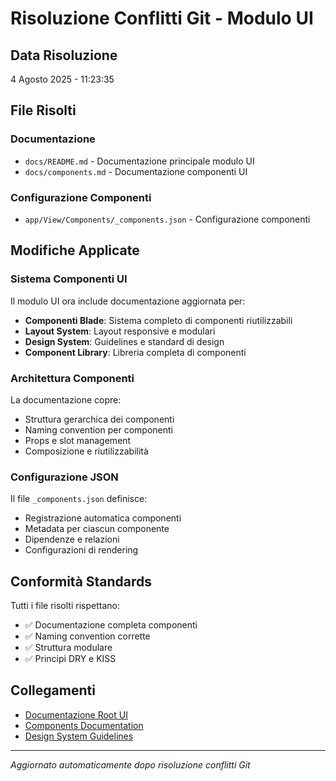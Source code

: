 # Risoluzione Conflitti Git - Modulo UI

## Data Risoluzione
4 Agosto 2025 - 11:23:35

## File Risolti

### Documentazione
- `docs/README.md` - Documentazione principale modulo UI
- `docs/components.md` - Documentazione componenti UI

### Configurazione Componenti
- `app/View/Components/_components.json` - Configurazione componenti

## Modifiche Applicate

### Sistema Componenti UI
Il modulo UI ora include documentazione aggiornata per:
- **Componenti Blade**: Sistema completo di componenti riutilizzabili
- **Layout System**: Layout responsive e modulari
- **Design System**: Guidelines e standard di design
- **Component Library**: Libreria completa di componenti

### Architettura Componenti
La documentazione copre:
- Struttura gerarchica dei componenti
- Naming convention per componenti
- Props e slot management
- Composizione e riutilizzabilità

### Configurazione JSON
Il file `_components.json` definisce:
- Registrazione automatica componenti
- Metadata per ciascun componente
- Dipendenze e relazioni
- Configurazioni di rendering

## Conformità Standards

Tutti i file risolti rispettano:
- ✅ Documentazione completa componenti
- ✅ Naming convention corrette
- ✅ Struttura modulare
- ✅ Principi DRY e KISS

## Collegamenti

- [Documentazione Root UI](../../../project_docs/modules/ui.md)
- [Components Documentation](./components.md)
- [Design System Guidelines](../../../project_docs/design-system.md)

---
*Aggiornato automaticamente dopo risoluzione conflitti Git*
